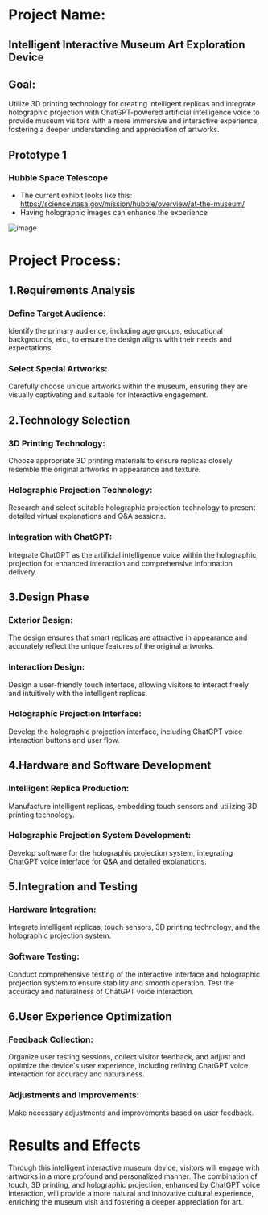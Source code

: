 # Project Name: 
## Intelligent Interactive Museum Art Exploration Device

## Goal:
Utilize 3D printing technology for creating intelligent replicas and integrate holographic projection with ChatGPT-powered artificial intelligence voice to provide museum visitors with a more immersive and interactive experience, fostering a deeper understanding and appreciation of artworks.

## Prototype 1 
### Hubble Space Telescope
- The current exhibit looks like this: https://science.nasa.gov/mission/hubble/overview/at-the-museum/
- Having holographic images can enhance the experience
  
![image](https://github.com/UoB-Interactive-Devices/ID24-TeamB/assets/89033445/79ad012e-e731-4723-9305-b472896dd184)

# Project Process:

## 1.Requirements Analysis
### Define Target Audience: 
Identify the primary audience, including age groups, educational backgrounds, etc., to ensure the design aligns with their needs and expectations.
### Select Special Artworks:
Carefully choose unique artworks within the museum, ensuring they are visually captivating and suitable for interactive engagement.

## 2.Technology Selection
### 3D Printing Technology:
Choose appropriate 3D printing materials to ensure replicas closely resemble the original artworks in appearance and texture.
### Holographic Projection Technology:
Research and select suitable holographic projection technology to present detailed virtual explanations and Q&A sessions.
### Integration with ChatGPT:
Integrate ChatGPT as the artificial intelligence voice within the holographic projection for enhanced interaction and comprehensive information delivery.

## 3.Design Phase
### Exterior Design:
The design ensures that smart replicas are attractive in appearance and accurately reflect the unique features of the original artworks.
### Interaction Design:
Design a user-friendly touch interface, allowing visitors to interact freely and intuitively with the intelligent replicas.
### Holographic Projection Interface:
Develop the holographic projection interface, including ChatGPT voice interaction buttons and user flow.

## 4.Hardware and Software Development
### Intelligent Replica Production:
Manufacture intelligent replicas, embedding touch sensors and utilizing 3D printing technology.
### Holographic Projection System Development:
Develop software for the holographic projection system, integrating ChatGPT voice interface for Q&A and detailed explanations.

## 5.Integration and Testing
### Hardware Integration:
Integrate intelligent replicas, touch sensors, 3D printing technology, and the holographic projection system.
### Software Testing:
Conduct comprehensive testing of the interactive interface and holographic projection system to ensure stability and smooth operation. Test the accuracy and naturalness of ChatGPT voice interaction.

## 6.User Experience Optimization
### Feedback Collection:
Organize user testing sessions, collect visitor feedback, and adjust and optimize the device's user experience, including refining ChatGPT voice interaction for accuracy and naturalness.
### Adjustments and Improvements:
Make necessary adjustments and improvements based on user feedback.

# Results and Effects
Through this intelligent interactive museum device, visitors will engage with artworks in a more profound and personalized manner. The combination of touch, 3D printing, and holographic projection, enhanced by ChatGPT voice interaction, will provide a more natural and innovative cultural experience, enriching the museum visit and fostering a deeper appreciation for art.

